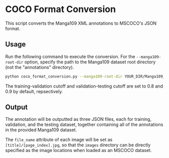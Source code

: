 # COCO Format Conversion

This script converts the Manga109 XML annotations to MSCOCO's JSON format.

## Usage
Run the following command to execute the conversion. For the `--manga109-root-dir` option, specify the path to the Manga109 dataset root directory (not the "annotations" directory).

```bash
python coco_format_conversion.py --manga109-root-dir YOUR_DIR/Manga109_YYYY_MM_DD --output-dir [out-dir] --train-val-cutoff [cutoff_ratio] --val-test-cutoff [cutoff_ratio]
```

The training-validation cutoff and validation-testing cutoff are set to 0.8 and 0.9 by default, repsectively.

## Output
The annotation will be outputted as three JSON files, each for training, validation, and the testing dataset, together containing all of the annotations in the provided Manga109 dataset.

The `file_name` attribute of each image will be set as `[title]/[page_index].jpg`, so that the `images` directory can be directly specified as the image locations when loaded as an MSCOCO dataset.
